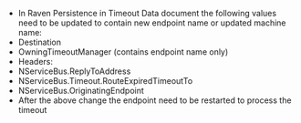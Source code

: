  * In Raven Persistence in Timeout Data document the following values need to be updated to contain new endpoint name or updated machine name:
  * Destination
  * OwningTimeoutManager (contains endpoint name only)
  * Headers:
   * NServiceBus.ReplyToAddress
   * NServiceBus.Timeout.RouteExpiredTimeoutTo
   * NServiceBus.OriginatingEndpoint 
 * After the above change the endpoint need to be restarted to process the timeout
